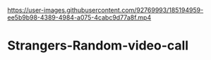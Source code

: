 

https://user-images.githubusercontent.com/92769993/185194959-ee5b9b98-4389-4984-a075-4cabc9d77a8f.mp4

# Strangers-Random-video-call
 
